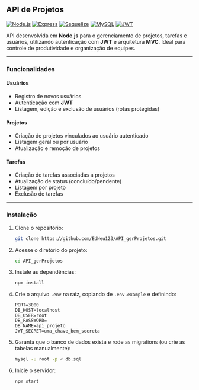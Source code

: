 ## API de Projetos

[![Node.js](https://img.shields.io/badge/Node.js-339933?style=flat&logo=nodedotjs&logoColor=white)](https://nodejs.org/)
[![Express](https://img.shields.io/badge/Express-000000?style=flat&logo=express&logoColor=white)](https://expressjs.com/)
[![Sequelize](https://img.shields.io/badge/Sequelize-52B0E7?style=flat&logo=sequelize&logoColor=white)](https://sequelize.org/)
[![MySQL](https://img.shields.io/badge/MySQL-00758F?style=flat&logo=mysql&logoColor=white)](https://www.mysql.com/)
[![JWT](https://img.shields.io/badge/JWT-000000?style=flat&logo=jsonwebtokens&logoColor=white)](https://jwt.io/)

API desenvolvida em **Node.js** para o gerenciamento de projetos, tarefas e usuários, utilizando autenticação com **JWT** e arquitetura **MVC**. Ideal para controle de produtividade e organização de equipes.

---

### Funcionalidades

#### Usuários
- Registro de novos usuários
- Autenticação com **JWT**
- Listagem, edição e exclusão de usuários (rotas protegidas)

#### Projetos
- Criação de projetos vinculados ao usuário autenticado
- Listagem geral ou por usuário
- Atualização e remoção de projetos

#### Tarefas
- Criação de tarefas associadas a projetos
- Atualização de status (concluído/pendente)
- Listagem por projeto
- Exclusão de tarefas

---

### Instalação

1. Clone o repositório:  
   ```bash
   git clone https://github.com/EdNeu123/API_gerProjetos.git

2. Acesse o diretório do projeto:  
   ```bash
   cd API_gerProjetos

3. Instale as dependências:  
   ```bash
   npm install

4. Crie o arquivo `.env` na raiz, copiando de `.env.example` e definindo:  
   ```env
   PORT=3000
   DB_HOST=localhost
   DB_USER=root
   DB_PASSWORD=
   DB_NAME=api_projeto
   JWT_SECRET=uma_chave_bem_secreta

5. Garanta que o banco de dados exista e rode as migrations (ou crie as tabelas manualmente):  
   ```bash
   mysql -u root -p < db.sql

6. Inicie o servidor:  
   ```bash
   npm start

